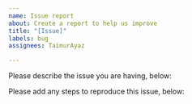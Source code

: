 ```yaml
---
name: Issue report
about: Create a report to help us improve
title: "[Issue]"
labels: bug
assignees: TaimurAyaz

---
```


Please describe the issue you are having, below:

Please add any steps to reproduce this issue, below:
